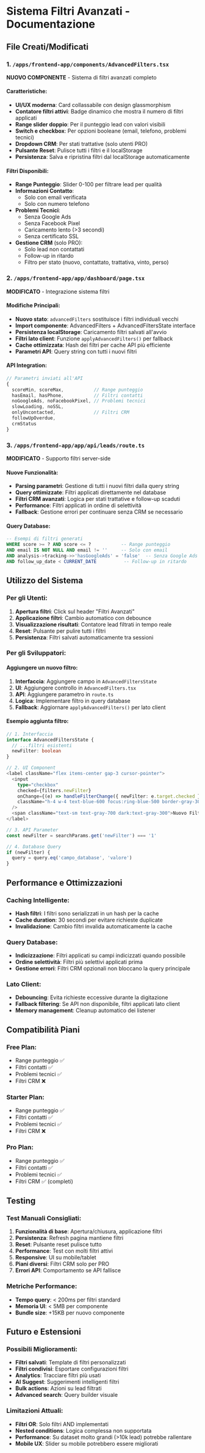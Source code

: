 # Sistema Filtri Avanzati - Documentazione

## File Creati/Modificati

### 1. `/apps/frontend-app/components/AdvancedFilters.tsx`
**NUOVO COMPONENTE** - Sistema di filtri avanzati completo

#### Caratteristiche:
- **UI/UX moderna**: Card collassabile con design glassmorphism
- **Contatore filtri attivi**: Badge dinamico che mostra il numero di filtri applicati  
- **Range slider doppio**: Per il punteggio lead con valori visibili
- **Switch e checkbox**: Per opzioni booleane (email, telefono, problemi tecnici)
- **Dropdown CRM**: Per stati trattative (solo utenti PRO)
- **Pulsante Reset**: Pulisce tutti i filtri e il localStorage
- **Persistenza**: Salva e ripristina filtri dal localStorage automaticamente

#### Filtri Disponibili:
- **Range Punteggio**: Slider 0-100 per filtrare lead per qualità
- **Informazioni Contatto**:
  - Solo con email verificata
  - Solo con numero telefono
- **Problemi Tecnici**:
  - Senza Google Ads  
  - Senza Facebook Pixel
  - Caricamento lento (>3 secondi)
  - Senza certificato SSL
- **Gestione CRM** (solo PRO):
  - Solo lead non contattati
  - Follow-up in ritardo
  - Filtro per stato (nuovo, contattato, trattativa, vinto, perso)

### 2. `/apps/frontend-app/app/dashboard/page.tsx` 
**MODIFICATO** - Integrazione sistema filtri

#### Modifiche Principali:
- **Nuovo stato**: `advancedFilters` sostituisce i filtri individuali vecchi
- **Import componente**: AdvancedFilters + AdvancedFiltersState interface
- **Persistenza localStorage**: Caricamento filtri salvati all'avvio
- **Filtri lato client**: Funzione `applyAdvancedFilters()` per fallback
- **Cache ottimizzata**: Hash dei filtri per cache API più efficiente
- **Parametri API**: Query string con tutti i nuovi filtri

#### API Integration:
```typescript
// Parametri inviati all'API
{
  scoreMin, scoreMax,           // Range punteggio
  hasEmail, hasPhone,           // Filtri contatti  
  noGoogleAds, noFacebookPixel, // Problemi tecnici
  slowLoading, noSSL,
  onlyUncontacted,              // Filtri CRM
  followUpOverdue, 
  crmStatus
}
```

### 3. `/apps/frontend-app/app/api/leads/route.ts`
**MODIFICATO** - Supporto filtri server-side

#### Nuove Funzionalità:
- **Parsing parametri**: Gestione di tutti i nuovi filtri dalla query string
- **Query ottimizzate**: Filtri applicati direttamente nel database
- **Filtri CRM avanzati**: Logica per stati trattative e follow-up scaduti
- **Performance**: Filtri applicati in ordine di selettività
- **Fallback**: Gestione errori per continuare senza CRM se necessario

#### Query Database:
```sql
-- Esempi di filtri generati
WHERE score >= ? AND score <= ?           -- Range punteggio
AND email IS NOT NULL AND email != ''     -- Solo con email
AND analysis->tracking->>'hasGoogleAds' = 'false'  -- Senza Google Ads
AND follow_up_date < CURRENT_DATE          -- Follow-up in ritardo
```

## Utilizzo del Sistema

### Per gli Utenti:
1. **Apertura filtri**: Click sul header "Filtri Avanzati"
2. **Applicazione filtri**: Cambio automatico con debounce
3. **Visualizzazione risultati**: Contatore lead filtrati in tempo reale
4. **Reset**: Pulsante per pulire tutti i filtri
5. **Persistenza**: Filtri salvati automaticamente tra sessioni

### Per gli Sviluppatori:

#### Aggiungere un nuovo filtro:
1. **Interfaccia**: Aggiungere campo in `AdvancedFiltersState`
2. **UI**: Aggiungere controllo in `AdvancedFilters.tsx`
3. **API**: Aggiungere parametro in `route.ts` 
4. **Logica**: Implementare filtro in query database
5. **Fallback**: Aggiornare `applyAdvancedFilters()` per lato client

#### Esempio aggiunta filtro:
```typescript
// 1. Interfaccia
interface AdvancedFiltersState {
  // ...filtri esistenti
  newFilter: boolean
}

// 2. UI Component
<label className="flex items-center gap-3 cursor-pointer">
  <input
    type="checkbox"
    checked={filters.newFilter}
    onChange={(e) => handleFilterChange({ newFilter: e.target.checked })}
    className="h-4 w-4 text-blue-600 focus:ring-blue-500 border-gray-300 rounded"
  />
  <span className="text-sm text-gray-700 dark:text-gray-300">Nuovo Filtro</span>
</label>

// 3. API Parameter  
const newFilter = searchParams.get('newFilter') === '1'

// 4. Database Query
if (newFilter) {
  query = query.eq('campo_database', 'valore')
}
```

## Performance e Ottimizzazioni

### Caching Intelligente:
- **Hash filtri**: I filtri sono serializzati in un hash per la cache
- **Cache duration**: 30 secondi per evitare richieste duplicate
- **Invalidazione**: Cambio filtri invalida automaticamente la cache

### Query Database:
- **Indicizzazione**: Filtri applicati su campi indicizzati quando possibile
- **Ordine selettività**: Filtri più selettivi applicati prima
- **Gestione errori**: Filtri CRM opzionali non bloccano la query principale

### Lato Client:
- **Debouncing**: Evita richieste eccessive durante la digitazione
- **Fallback filtering**: Se API non disponibile, filtri applicati lato client  
- **Memory management**: Cleanup automatico dei listener

## Compatibilità Piani

### Free Plan:
- Range punteggio ✅
- Filtri contatti ✅  
- Problemi tecnici ✅
- Filtri CRM ❌

### Starter Plan:
- Range punteggio ✅
- Filtri contatti ✅
- Problemi tecnici ✅
- Filtri CRM ❌

### Pro Plan:
- Range punteggio ✅
- Filtri contatti ✅
- Problemi tecnici ✅
- Filtri CRM ✅ (completi)

## Testing

### Test Manuali Consigliati:
1. **Funzionalità di base**: Apertura/chiusura, applicazione filtri
2. **Persistenza**: Refresh pagina mantiene filtri
3. **Reset**: Pulsante reset pulisce tutto
4. **Performance**: Test con molti filtri attivi
5. **Responsive**: UI su mobile/tablet
6. **Piani diversi**: Filtri CRM solo per PRO
7. **Errori API**: Comportamento se API fallisce

### Metriche Performance:
- **Tempo query**: < 200ms per filtri standard
- **Memoria UI**: < 5MB per componente
- **Bundle size**: +15KB per nuovo componente

## Futuro e Estensioni

### Possibili Miglioramenti:
- **Filtri salvati**: Template di filtri personalizzati
- **Filtri condivisi**: Esportare configurazioni filtri  
- **Analytics**: Tracciare filtri più usati
- **AI Suggest**: Suggerimenti intelligenti filtri
- **Bulk actions**: Azioni su lead filtrati
- **Advanced search**: Query builder visuale

### Limitazioni Attuali:
- **Filtri OR**: Solo filtri AND implementati
- **Nested conditions**: Logica complessa non supportata  
- **Performance**: Su dataset molto grandi (>10k lead) potrebbe rallentare
- **Mobile UX**: Slider su mobile potrebbero essere migliorati
